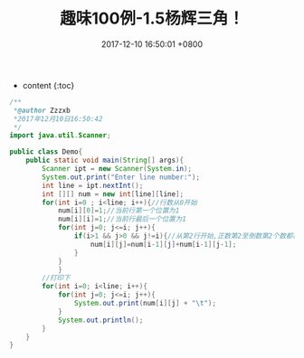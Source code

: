 ﻿---
layout: post
title:  "趣味100例-1.5杨辉三角！"
date:   2017-12-10 16:50:01 +0800
categories: 100examlesofJavafun
tag: 变幻多姿的图案
---

* content
{:toc}




```java
/**
 *@author Zzzxb
 *2017年12月10日16:50:42
 */
import java.util.Scanner;

public class Demo{
	public static void main(String[] args){
		Scanner ipt = new Scanner(System.in);	
		System.out.print("Enter line number:");
		int line = ipt.nextInt();
		int [][] num = new int[line][line];
		for(int i=0 ; i<line; i++){//行数从0开始
			num[i][0]=1;//当前行第一个位置为1
			num[i][i]=1;//当前行最后一个位置为1
			for(int j=0; j<=i; j++){
				if(i>1 && j>0 && j!=i){//从第2行开始,正数第2至倒数第2个数都被赋值
					num[i][j]=num[i-1][j]+num[i-1][j-1];
				}
			}
	       	}
		//打印下
		for(int i=0; i<line; i++){
			for(int j=0; j<=i; j++){
				System.out.print(num[i][j] + "\t");
			}
			System.out.println();
		}
	}
}
```
